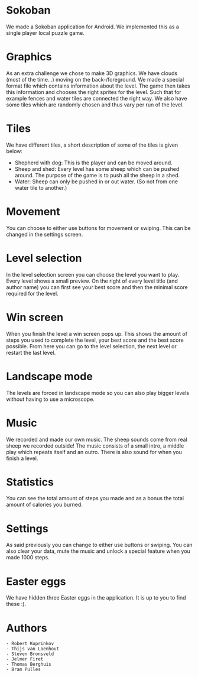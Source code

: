# Sokoban
We made a Sokoban application for Android. We implemented this as a single player local puzzle game.

# Graphics
As an extra challenge we chose to make 3D graphics. We have clouds (most of the time...) moving on the back-/foreground. We made a special format file which contains information about the level. The game then takes this information and chooses the right sprites for the level. Such that for example fences and water tiles are connected the right way. We also have some tiles which are randomly chosen and thus vary per run of the level.

# Tiles 
We have different tiles, a short description of some of the tiles is given below:

- Shepherd with dog: This is the player and can be moved around.
- Sheep and shed: Every level has some sheep which can be pushed around. The purpose of the game is to push all the sheep in a shed.
- Water: Sheep can only be pushed in or out water. (So not from one water tile to another.)

# Movement
You can choose to either use buttons for movement or swiping. This can be changed in the settings screen.

# Level selection
In the level selection screen you can choose the level you want to play. Every level shows a small preview. On the right of every level title (and author name) you can first see your best score and then the minimal score required for the level.

# Win screen
When you finish the level a win screen pops up. This shows the amount of steps you used to complete the level, your best score and the best score possible. From here you can go to the level selection, the next level or restart the last level.

# Landscape mode
The levels are forced in landscape mode so you can also play bigger levels without having to use a microscope.

# Music
We recorded and made our own music. The sheep sounds come from real sheep we recorded outside! The music consists of a small intro, a middle play which repeats itself and an outro. There is also sound for when you finish a level.

# Statistics
You can see the total amount of steps you made and as a bonus the total amount of calories you burned.

# Settings
As said previously you can change to either use buttons or swiping. You can also clear your data, mute the music and unlock a special feature when you made 1000 steps.

# Easter eggs
We have hidden three Easter eggs in the application. It is up to you to find these :).

# Authors
	- Robert Koprinkov
	- Thijs van Loenhout
	- Steven Bronsveld
	- Jelmer Firet
	- Thomas Berghuis
	- Bram Pulles
